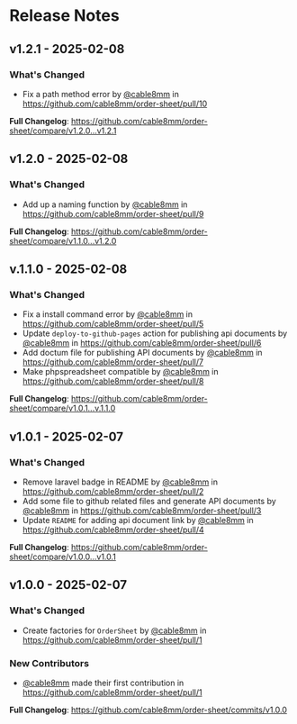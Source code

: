 # Release Notes

## v1.2.1 - 2025-02-08

### What's Changed

* Fix a path method error by [@cable8mm](https://github.com/cable8mm) in https://github.com/cable8mm/order-sheet/pull/10

**Full Changelog**: https://github.com/cable8mm/order-sheet/compare/v1.2.0...v1.2.1

## v1.2.0 - 2025-02-08

### What's Changed

* Add up a naming function by [@cable8mm](https://github.com/cable8mm) in https://github.com/cable8mm/order-sheet/pull/9

**Full Changelog**: https://github.com/cable8mm/order-sheet/compare/v1.1.0...v1.2.0

## v.1.1.0 - 2025-02-08

### What's Changed

* Fix a install command error by [@cable8mm](https://github.com/cable8mm) in https://github.com/cable8mm/order-sheet/pull/5
* Update `deploy-to-github-pages` action for publishing api documents by [@cable8mm](https://github.com/cable8mm) in https://github.com/cable8mm/order-sheet/pull/6
* Add doctum file for publishing API documents by [@cable8mm](https://github.com/cable8mm) in https://github.com/cable8mm/order-sheet/pull/7
* Make phpspreadsheet compatible by [@cable8mm](https://github.com/cable8mm) in https://github.com/cable8mm/order-sheet/pull/8

**Full Changelog**: https://github.com/cable8mm/order-sheet/compare/v1.0.1...v.1.1.0

## v1.0.1 - 2025-02-07

### What's Changed

* Remove laravel badge in README by [@cable8mm](https://github.com/cable8mm) in https://github.com/cable8mm/order-sheet/pull/2
* Add some file to github related files and generate API documents by [@cable8mm](https://github.com/cable8mm) in https://github.com/cable8mm/order-sheet/pull/3
* Update `README` for adding api document link by [@cable8mm](https://github.com/cable8mm) in https://github.com/cable8mm/order-sheet/pull/4

**Full Changelog**: https://github.com/cable8mm/order-sheet/compare/v1.0.0...v1.0.1

## v1.0.0 - 2025-02-07

### What's Changed

* Create factories for `OrderSheet` by [@cable8mm](https://github.com/cable8mm) in https://github.com/cable8mm/order-sheet/pull/1

### New Contributors

* [@cable8mm](https://github.com/cable8mm) made their first contribution in https://github.com/cable8mm/order-sheet/pull/1

**Full Changelog**: https://github.com/cable8mm/order-sheet/commits/v1.0.0
